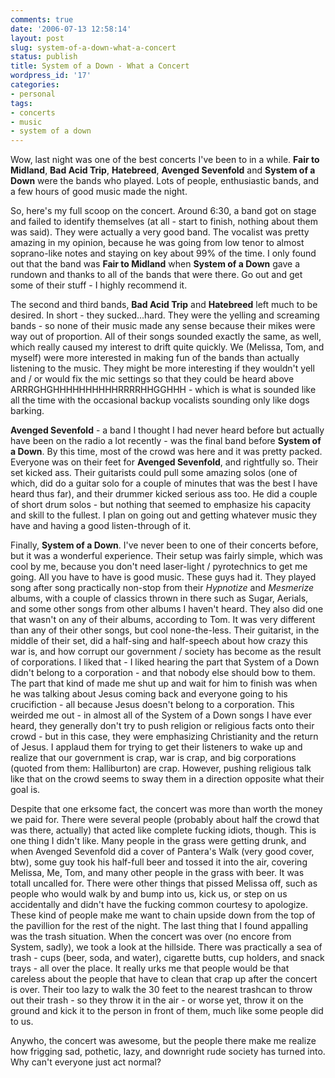 ```yaml
---
comments: true
date: '2006-07-13 12:58:14'
layout: post
slug: system-of-a-down-what-a-concert
status: publish
title: System of a Down - What a Concert
wordpress_id: '17'
categories:
- personal
tags:
- concerts
- music
- system of a down
---
```


Wow, last night was one of the best concerts I've been to in a while. <strong>Fair to Midland</strong>, <strong>Bad Acid Trip</strong>, <strong>Hatebreed</strong>, <strong>Avenged Sevenfold</strong> and <strong>System of a Down</strong> were the bands who played. Lots of people, enthusiastic bands, and a few hours of good music made the night. 

So, here's my full scoop on the concert. Around 6:30, a band got on stage and failed to identify themselves (at all - start to finish, nothing about them was said). They were actually a very good band. The vocalist was pretty amazing in my opinion, because he was going from low tenor to almost soprano-like notes and staying on key about 99% of the time. I only found out that the band was <strong>Fair to Midland</strong> when <strong>System of a Down</strong> gave a rundown and thanks to all of the bands that were there. Go out and get some of their stuff - I highly recommend it.

The second and third bands, <strong>Bad Acid Trip</strong> and <strong>Hatebreed</strong> left much to be desired. In short - they sucked...hard. They were the yelling and screaming bands - so none of their music made any sense because their mikes were way out of proportion. All of their songs sounded exactly the same, as well, which really caused my interest to drift quite quickly. We (Melissa, Tom, and myself) were more interested in making fun of the bands than actually listening to the music. They might be more interesting if they wouldn't yell and / or would fix the mic settings so that they could be heard above ARRRGHGHHHHHHHHHHRRRRHHGGHHH - which is what is sounded like all the time with the occasional backup vocalists sounding only like dogs barking.

<!--more-->
<strong>Avenged Sevenfold</strong> - a band I thought I had never heard before but actually have been on the radio a lot recently - was the final band before <strong>System of a Down</strong>. By this time, most of the crowd was here and it was pretty packed. Everyone was on their feet for <strong>Avenged Sevenfold</strong>, and rightfully so. Their set kicked ass. Their guitarists could pull some amazing solos (one of which, did do a guitar solo for a couple of minutes that was the best I have heard thus far), and their drummer kicked serious ass too. He did a couple of short drum solos - but nothing that seemed to emphasize his capacity and skill to the fullest. I plan on going out and getting whatever music they have and having a good listen-through of it. 

Finally, <strong>System of a Down</strong>. I've never been to one of their concerts before, but it was a wonderful experience. Their setup was fairly simple, which was cool by me, because you don't need laser-light / pyrotechnics to get me going. All you have to have is good music. These guys had it. They played song after song practically non-stop from their <em>Hypnotize</em> and <em>Mesmerize</em> albums, with a couple of classics thrown in there such as Sugar, Aerials, and some other songs from other albums I haven't heard. They also did one that wasn't on any of their albums, according to Tom. It was very different than any of their other songs, but cool none-the-less. Their guitarist, in the middle of their set, did a half-sing and half-speech about how crazy this war is, and how corrupt our government / society has become as the result of corporations. I liked that - I liked hearing the part that System of a Down didn't belong to a corporation - and that nobody else should bow to them. The part that kind of made me shut up and wait for him to finish was when he was talking about Jesus coming back and everyone going to his crucifiction - all because Jesus doesn't belong to a corporation. This weirded me out - in almost all of the System of a Down songs I have ever heard, they generally don't try to push religion or religious facts onto their crowd - but in this case, they were emphasizing Christianity and the return of Jesus. I applaud them for trying to get their listeners to wake up and realize that our government is crap, war is crap, and big corporations (quoted from them: Halliburton) are crap. However, pushing religious talk like that on the crowd seems to sway them in a direction opposite what their goal is. 

Despite that one erksome fact, the concert was more than worth the money we paid for. There were several people (probably about half the crowd that was there, actually) that acted like complete fucking idiots, though. This is one thing I didn't like. Many people in the grass were getting drunk, and when Avenged Sevenfold did a cover of Pantera's Walk (very good cover, btw), some guy took his half-full beer and tossed it into the air, covering Melissa, Me, Tom, and many other people in the grass with beer. It was totall uncalled for. There were other things that pissed Melissa off, such as people who would walk by and bump into us, kick us, or step on us accidentally and didn't have the fucking common courtesy to apologize. These kind of people make me want to chain upside down from the top of the pavillion for the rest of the night. The last thing that I found appalling was the trash situation. When the concert was over (no encore from System, sadly), we took a look at the hillside. There was practically a sea of trash - cups (beer, soda, and water), cigarette butts, cup holders, and snack trays - all over the place. It really urks me that people would be that careless about the people that have to clean that crap up after the concert is over. Their too lazy to walk the 30 feet to the nearest trashcan to throw out their trash - so they throw it in the air - or worse yet, throw it on the ground and kick it to the person in front of them, much like some people did to us. 

Anywho, the concert was awesome, but the people there make me realize how frigging sad, pothetic, lazy, and downright rude society has turned into. Why can't everyone just act normal?

